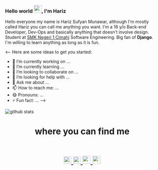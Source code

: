 ### Hello world <img src="https://github.com/thomasbnt/thomasbnt/blob/me/hi.gif" width="25px">, I'm Hariz

Hello everyone my name is Hariz Sufyan Munawar, although I'm mostly called Hariz you can call me anything you want. I'm a 16 y/o Back-end Developer, Dev-Ops and basically anything that doesn't involve design. Student at [SMK Negeri 1 Cimahi](https://www.smkn1-cmi.sch.id/) Software Engineering. Big fan of **Django**. I'm willing to learn anything as long as it is fun.


<--
Here are some ideas to get you started:

- 🔭 I’m currently working on ...
- 🌱 I’m currently learning ...
- 👯 I’m looking to collaborate on ...
- 🤔 I’m looking for help with ...
- 💬 Ask me about ...
- 📫 How to reach me: ...
- 😄 Pronouns: ...
- ⚡ Fun fact: ...
-->

![github stats](https://github-readme-stats.vercel.app/api?username=harizMunawar&show_icons=true)

<h1 align="center">
where you can find me
  
  <p align="center"><br/>
    <a href="https://www.linkedin.com/in/hariz-munawar-2247531a0/">
    <img width="24px" src="https://github.com/TheDudeThatCode/TheDudeThatCode/blob/master/Assets/Linkedin.svg" />
    </a>
    <a href="https://www.instagram.com/hariz.munawar">
      <img width="24px" src="https://github.com/TheDudeThatCode/TheDudeThatCode/blob/master/Assets/Instagram.svg" />
    </a>
    <a href="mailto:munawarhariz@gmail.com">
      <img width="26px" src="https://github.com/TheDudeThatCode/TheDudeThatCode/blob/master/Assets/Gmail.svg" />
    </a>
    <a href="https://www.reddit.com/user/harizmunawar">
      <img width="26px" src="https://cdns.iconmonstr.com/wp-content/assets/preview/2016/240/iconmonstr-reddit-3.png" />
    </a>
  
  </p>
</h1>
